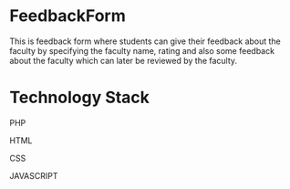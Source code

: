 # FeedbackForm
This is feedback form where students can give their feedback about the faculty by specifying the faculty name, rating and also some feedback about the faculty which can later be reviewed by the faculty.

# Technology Stack
PHP

HTML

CSS

JAVASCRIPT
